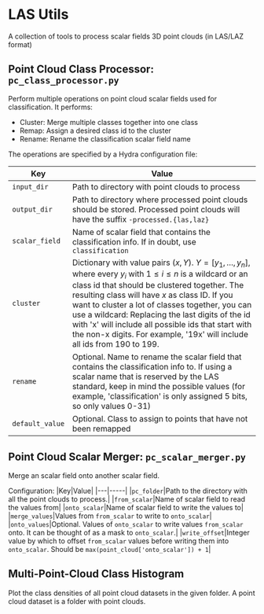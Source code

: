 # LAS Utils

A collection of tools to process scalar fields 3D point clouds (in LAS/LAZ format)

## Point Cloud Class Processor: `pc_class_processor.py`

Perform multiple operations on point cloud scalar fields used for classification. It performs:
- Cluster: Merge multiple classes together into one class
- Remap: Assign a desired class id to the cluster 
- Rename: Rename the classification scalar field name

The operations are specified by a Hydra configuration file:

| Key | Value |
|-----|-------|
|`input_dir`|Path to directory with point clouds to process|
|`output_dir`|Path to directory where processed point clouds should be stored. Processed point clouds will have the suffix `-processed.{las,laz}`
|`scalar_field`|Name of scalar field that contains the classification info. If in doubt, use `classification`|
|`cluster`|Dictionary with value pairs $(x, Y)$. $Y=[y_1, \dots, y_n]$, where every $y_i$ with $1\leq i \leq n$ is a wildcard or an class id that should be clustered together. The resulting class will have $x$ as class ID. If you want to cluster a lot of classes together, you can use a wildcard: Replacing the last digits of the id with 'x' will include all possible ids that start with the non-x digits. For example, '19x' will include all ids from 190 to 199.|
|`rename`|Optional. Name to rename the scalar field that contains the classification info to. If using a scalar name that is reserved by the LAS standard, keep in mind the possible values (for example, 'classification' is only assigned 5 bits, so only values 0-31)|
|`default_value`|Optional. Class to assign to points that have not been remapped

## Point Cloud Scalar Merger: `pc_scalar_merger.py`

Merge an scalar field onto another scalar field.

Configuration:
|Key|Value|
|---|-----|
|`pc_folder`|Path to the directory with all the point clouds to process.|
|`from_scalar`|Name of scalar field to read the values from|
|`onto_scalar`|Name of scalar field to write the values to|
|`merge_values`|Values from `from_scalar` to write to `onto_scalar`|
|`onto_values`|Optional. Values of `onto_scalar` to write values `from_scalar` onto. It can be thought of as a mask to `onto_scalar`.|
|`write_offset`|Integer value by which to offset `from_scalar` values before writing them into `onto_scalar`. Should be `max(point_cloud['onto_scalar']) + 1`|

## Multi-Point-Cloud Class Histogram

Plot the class densities of all point cloud datasets in the given folder. A point cloud dataset is a folder with point clouds.